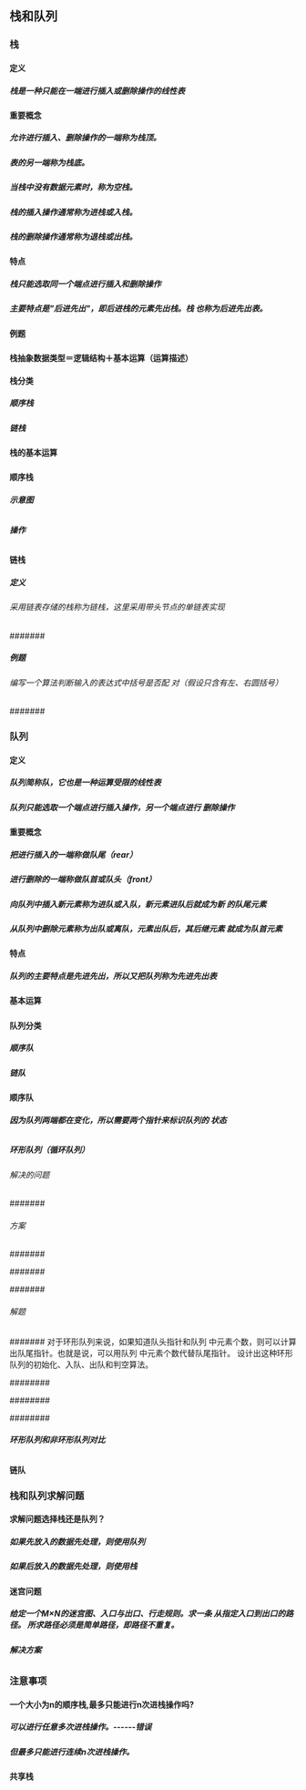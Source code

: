

## 栈和队列

### 栈

#### 定义

##### 栈是一种只能在一端进行插入或删除操作的线性表

#### 重要概念

##### 允许进行插入、删除操作的一端称为栈顶。

##### 表的另一端称为栈底。

##### 当栈中没有数据元素时，称为空栈。

##### 栈的插入操作通常称为进栈或入栈。

##### 栈的删除操作通常称为退栈或出栈。

#### 特点

##### 栈只能选取同一个端点进行插入和删除操作

##### 主要特点是"后进先出"，即后进栈的元素先出栈。栈 也称为后进先出表。

#### 例题

##### 

##### 

#### 栈抽象数据类型＝逻辑结构＋基本运算（运算描述）

#### 栈分类

##### 顺序栈

##### 链栈

#### 栈的基本运算

##### 

#### 顺序栈

##### 示意图

###### 

##### 操作

###### 

###### 

#### 链栈

##### 定义

###### 采用链表存储的栈称为链栈，这里采用带头节点的单链表实现

####### 

##### 例题

###### 编写一个算法判断输入的表达式中括号是否配 对（假设只含有左、右圆括号）

####### 

### 队列

#### 定义

##### 队列简称队，它也是一种运算受限的线性表

##### 队列只能选取一个端点进行插入操作，另一个端点进行 删除操作

#### 重要概念

##### 把进行插入的一端称做队尾（rear）

##### 进行删除的一端称做队首或队头（front）

##### 向队列中插入新元素称为进队或入队，新元素进队后就成为新 的队尾元素

##### 从队列中删除元素称为出队或离队，元素出队后，其后继元素 就成为队首元素

#### 特点

##### 队列的主要特点是先进先出，所以又把队列称为先进先出表

#### 基本运算

##### 

#### 队列分类

##### 顺序队

##### 链队

#### 顺序队

##### 因为队列两端都在变化，所以需要两个指针来标识队列的 状态

##### 

###### 

##### 环形队列（循环队列）

###### 解决的问题

####### 

###### 方案

####### 

####### 

####### 

###### 解题

####### 对于环形队列来说，如果知道队头指针和队列 中元素个数，则可以计算出队尾指针。也就是说，可以用队列 中元素个数代替队尾指针。 设计出这种环形队列的初始化、入队、出队和判空算法。

######## 

######## 

######## 

##### 环形队列和非环形队列对比

###### 

#### 链队

### 栈和队列求解问题

#### 求解问题选择栈还是队列？

##### 如果先放入的数据先处理，则使用队列

##### 如果后放入的数据先处理，则使用栈

#### 迷宫问题

##### 给定一个M×N的迷宫图、入口与出口、行走规则。求一条 从指定入口到出口的路径。 所求路径必须是简单路径，即路径不重复。

##### 解决方案

###### 

###### 

###### 

###### 

### 注意事项

#### 一个大小为n的顺序栈,最多只能进行n次进栈操作吗?

##### 可以进行任意多次进栈操作。------错误

##### 但最多只能进行连续n次进栈操作。

#### 共享栈